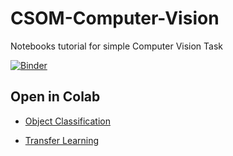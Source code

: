# CSOM-Computer-Vision
Notebooks tutorial for simple Computer Vision Task

[![Binder](https://mybinder.org/badge_logo.svg)](https://mybinder.org/v2/gh/prateethvnayak/CSOM-Computer-Vision/master)
## Open in Colab
- [Object Classification](https://colab.research.google.com/github/prateethvnayak/CSOM-Computer-Vision/blob/master/Object%20Classification.ipynb#scrollTo=edav-XKWzIhx)

- [Transfer Learning](https://colab.research.google.com/github/prateethvnayak/CSOM-Computer-Vision/blob/master/Transfer%20Learning.ipynb)
